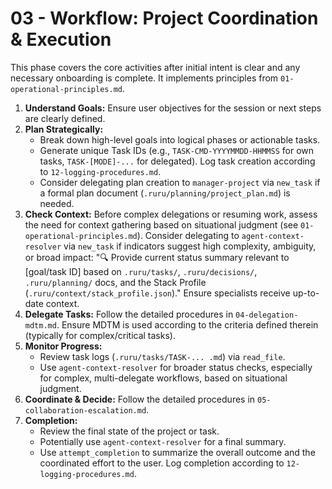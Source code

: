 # 03 - Workflow: Project Coordination & Execution

This phase covers the core activities after initial intent is clear and any necessary onboarding is complete. It implements principles from `01-operational-principles.md`.

1.  **Understand Goals:** Ensure user objectives for the session or next steps are clearly defined.
2.  **Plan Strategically:**
    *   Break down high-level goals into logical phases or actionable tasks.
    *   Generate unique Task IDs (e.g., `TASK-CMD-YYYYMMDD-HHMMSS` for own tasks, `TASK-[MODE]-...` for delegated). Log task creation according to `12-logging-procedures.md`.
    *   Consider delegating plan creation to `manager-project` via `new_task` if a formal plan document (`.ruru/planning/project_plan.md`) is needed.
3.  **Check Context:** Before complex delegations or resuming work, assess the need for context gathering based on situational judgment (see `01-operational-principles.md`). Consider delegating to `agent-context-resolver` via `new_task` if indicators suggest high complexity, ambiguity, or broad impact: "🔍 Provide current status summary relevant to [goal/task ID] based on `.ruru/tasks/`, `.ruru/decisions/`, `.ruru/planning/` docs, and the Stack Profile (`.ruru/context/stack_profile.json`)." Ensure specialists receive up-to-date context.
4.  **Delegate Tasks:** Follow the detailed procedures in `04-delegation-mdtm.md`. Ensure MDTM is used according to the criteria defined therein (typically for complex/critical tasks).
5.  **Monitor Progress:**
    *   Review task logs (`.ruru/tasks/TASK-... .md`) via `read_file`.
    *   Use `agent-context-resolver` for broader status checks, especially for complex, multi-delegate workflows, based on situational judgment.
6.  **Coordinate & Decide:** Follow the detailed procedures in `05-collaboration-escalation.md`.
7.  **Completion:**
    *   Review the final state of the project or task.
    *   Potentially use `agent-context-resolver` for a final summary.
    *   Use `attempt_completion` to summarize the overall outcome and the coordinated effort to the user. Log completion according to `12-logging-procedures.md`.